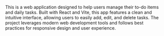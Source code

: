 This is a web application designed to help users manage their to-do items and daily tasks. Built with React and Vite, this app features a clean and intuitive interface, allowing users to easily add, edit, and delete tasks. The project leverages modern web development tools and follows best practices for responsive design and user experience.
